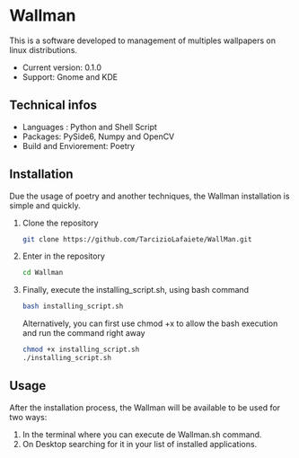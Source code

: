 # Wallman

This is a software developed to management of multiples wallpapers on linux distributions.
 - Current version: 0.1.0
 - Support: Gnome and KDE

## Technical infos

 - Languages : Python and Shell Script
 - Packages: PySide6, Numpy and OpenCV
 - Build and Enviorement: Poetry

## Installation

Due the usage of poetry and another techniques, the Wallman installation is simple and quickly.
 1. Clone the repository
	```bash
	git clone https://github.com/TarcizioLafaiete/WallMan.git 
	```
 2. Enter in the repository
 	```bash
	cd Wallman 
	```
 3. Finally, execute the installing_script.sh, using bash command
 	```bash
	bash installing_script.sh 
 	```
 	Alternatively, you can first use chmod +x to allow the bash execution and run the command right away
 	```bash
 	chmod +x installing_script.sh
	./installing_script.sh 
 	```

## Usage

After the installation process, the Wallman will be available to be used for two ways:
 1. In the terminal where you can execute de Wallman.sh command.
 2. On Desktop searching for it in your list of installed applications. 
  	
